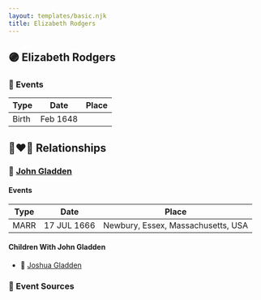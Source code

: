 ```yaml
---
layout: templates/basic.njk
title: Elizabeth Rodgers
---
```

## 🟣 Elizabeth Rodgers

### 📆 Events

Type | Date | Place
------ | ------ | ------
Birth | Feb 1648 |

## 👩‍❤️‍👨 Relationships

### 🔵 [John Gladden](/people/3/37491986)

#### Events

Type | Date | Place
------ | ------ | ------
MARR | 17 JUL 1666 | Newbury, Essex, Massachusetts, USA
#### Children With John Gladden
* 🔵 [Joshua Gladden](/people/9/97378440)
### 📰 Event Sources
